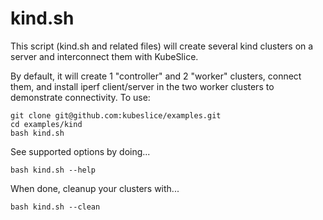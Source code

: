 # kind.sh

This script (kind.sh and related files) will create several kind clusters on a server and interconnect them with KubeSlice.

By default, it will create 1 "controller" and 2 "worker" clusters, connect them, and install iperf client/server in the two worker clusters to demonstrate connectivity.    To use:

```
git clone git@github.com:kubeslice/examples.git
cd examples/kind
bash kind.sh
```

See supported options by doing...

```
bash kind.sh --help 
```

When done, cleanup your clusters with...
```
bash kind.sh --clean
```
